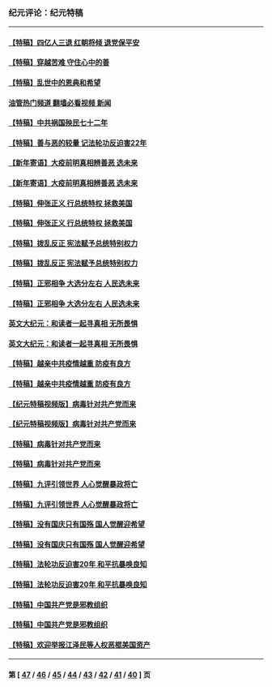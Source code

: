 ### 纪元评论：纪元特稿
---
#### [【特稿】四亿人三退 红朝将倾 退党保平安](../../pages/nsc424/n13794378.md?08140330) 
#### [【特稿】穿越苦难 守住心中的善](../../pages/nsc424/n13784979.md?08140330) 
#### [【特稿】乱世中的恩典和希望](../../pages/nsc424/n13734687.md?08140330) 
#### [油管热门频道 翻墙必看视频 新闻](ok?08140330)
#### [【特稿】中共祸国殃民七十二年](../../pages/nsc424/n13272607.md?08140330) 
#### [【特稿】善与恶的较量 记法轮功反迫害22年](../../pages/nsc424/n13086597.md?08140330) 
#### [【新年寄语】大疫前明真相辨善恶 选未来](../../pages/nsc424/n12660855.md?08140330) 
#### [【新年寄语】大疫前明真相辨善恶 选未来](../../pages/nsc424/n12660855.md?08140330) 
#### [【特稿】伸张正义 行总统特权 拯救美国](../../pages/nsc424/n12616806.md?08140330) 
#### [【特稿】伸张正义 行总统特权 拯救美国](../../pages/nsc424/n12616806.md?08140330) 
#### [【特稿】拨乱反正 宪法赋予总统特别权力](../../pages/nsc424/n12598306.md?08140330) 
#### [【特稿】拨乱反正 宪法赋予总统特别权力](../../pages/nsc424/n12598306.md?08140330) 
#### [【特稿】正邪相争 大选分左右 人民选未来](../../pages/nsc424/n12545208.md?08140330) 
#### [【特稿】正邪相争 大选分左右 人民选未来](../../pages/nsc424/n12545208.md?08140330) 
#### [英文大纪元：和读者一起寻真相 无所畏惧](../../pages/nsc424/n12542027.md?08140330) 
#### [英文大纪元：和读者一起寻真相 无所畏惧](../../pages/nsc424/n12542027.md?08140330) 
#### [【特稿】越亲中共疫情越重 防疫有良方](../../pages/nsc424/n12042989.md?08140330) 
#### [【特稿】越亲中共疫情越重 防疫有良方](../../pages/nsc424/n12042989.md?08140330) 
#### [【纪元特稿视频版】病毒针对共产党而来](../../pages/nsc424/n11977328.md?08140330) 
#### [【纪元特稿视频版】病毒针对共产党而来](../../pages/nsc424/n11977328.md?08140330) 
#### [【特稿】病毒针对共产党而来](../../pages/nsc424/n11928818.md?08140330) 
#### [【特稿】病毒针对共产党而来](../../pages/nsc424/n11928818.md?08140330) 
#### [【特稿】九评引领世界 人心觉醒暴政将亡](../../pages/nsc424/n11660496.md?08140330) 
#### [【特稿】九评引领世界 人心觉醒暴政将亡](../../pages/nsc424/n11660496.md?08140330) 
#### [【特稿】没有国庆只有国殇 国人觉醒迎希望](../../pages/nsc424/n11549354.md?08140330) 
#### [【特稿】没有国庆只有国殇 国人觉醒迎希望](../../pages/nsc424/n11549354.md?08140330) 
#### [【特稿】法轮功反迫害20年 和平抗暴唤良知](../../pages/nsc424/n11389135.md?08140330) 
#### [【特稿】法轮功反迫害20年 和平抗暴唤良知](../../pages/nsc424/n11389135.md?08140330) 
#### [【特稿】中国共产党是邪教组织](../../pages/nsc424/n11355551.md?08140330) 
#### [【特稿】中国共产党是邪教组织](../../pages/nsc424/n11355551.md?08140330) 
#### [【特稿】欢迎举报江泽民等人权恶棍美国资产](../../pages/nsc424/n11303040.md?08140330) 

---
#### 第 [ [47](./47.md?08140330) / [46](./46.md?08140330) / [45](./45.md?08140330) / [44](./44.md?08140330) / [43](./43.md?08140330) / [42](./42.md?08140330) / [41](./41.md?08140330) / [40](./40.md?08140330) ] 页
